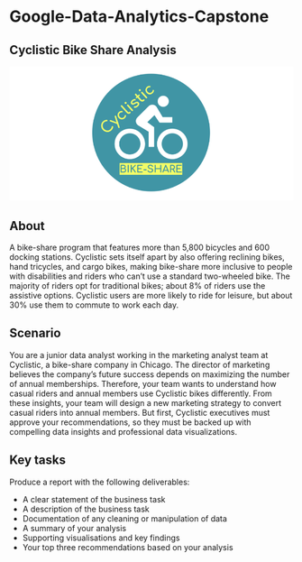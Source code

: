 # Google-Data-Analytics-Capstone

## Cyclistic Bike Share Analysis

<p align = "center">
  <img src="https://github.com/amirsyml/google-data-analytics-capstone-project/blob/main/Cyclistic-logo.png">

## About
  
A bike-share program that features more than 5,800 bicycles and 600 docking stations. Cyclistic sets itself apart by also offering reclining bikes, hand tricycles, and cargo bikes, making bike-share more inclusive to people with disabilities and riders who can’t use a standard two-wheeled bike. The majority of riders opt for traditional bikes; about 8% of riders use the assistive options. Cyclistic users are more likely to ride for leisure, but about 30% use them to commute to work each day.

## Scenario
  
You are a junior data analyst working in the marketing analyst team at Cyclistic, a bike-share company in Chicago. The director of marketing believes the company’s future success depends on maximizing the number of annual memberships. Therefore, your team wants to understand how casual riders and annual members use Cyclistic bikes differently. From these insights, your team will design a new marketing strategy to convert casual riders into annual members. But first, Cyclistic executives must approve your recommendations, so they must be backed up with compelling data insights and professional data visualizations.

## Key tasks
  
Produce a report with the following deliverables:
* A clear statement of the business task
* A description of the business task
* Documentation of any cleaning or manipulation of data
* A summary of your analysis
* Supporting visualisations and key findings
* Your top three recommendations based on your analysis
